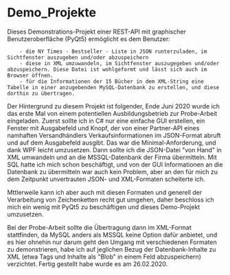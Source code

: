 # Demo_Projekte
Dieses Demonstrations-Projekt einer REST-API mit graphischer Benutzeroberfläche (PyQt5) ermöglicht es dem Benutzer: 
        
        - die NY Times - Bestseller - Liste in JSON runterzuladen, im Sichtfenster auszugeben und/oder abzuspeichern 
        - diese in XML umzuwandeln, im Sichtfenster auszugegeben und/oder abzuspeichern. Diese Datei ist wohlgeformt und lässt sich auch im Browser öffnen. 
        - für die Informationen der 15 Bücher in dem XML-String eine Tabelle in einer anzugebenden MySQL-Datenbank zu erstellen, und diese dorthin zu übertragen. 


Der Hintergrund zu diesem Projekt ist folgender, Ende Juni 2020 wurde ich das erste Mal von einem potentiellen Ausbildungsbetrieb zur Probe-Arbeit eingeladen. Zuerst 
sollte ich in C# nur eine einfache GUI erstellen, ein Fenster mit Ausgabefeld und Knopf, der von einer Partner-API eines namhaften Versandhändlers Verkaufsinformationen 
im JSON-Format abruft und auf dem Ausgabefeld ausgibt. Das war die Minimal-Anforderung, und dank WPF leicht umzusetzen. Dann sollte ich die JSON-Datei "von Hand" in XML 
umwandeln und an die MSSQL-Datenbank der Firma übermitteln. Mit SQL hatte ich mich schon beschäftigt, und von der GUI Informationen an die Datenbank zu übermitteln
war auch kein Problem, aber an den für mich zu dem Zeitpunkt unvertrauten JSON- und XML-Formaten scheiterte ich.

Mttlerweile kann ich aber auch mit diesen Formaten und generell der Verarbeitung von Zeichenketten recht gut umgehen, daher beschloss ich mich ein wenig
mit PyQt5 zu beschäftigen und dieses Demo-Projekt umzusetzen.

Bei der Probe-Arbeit sollte die Übertragung dann im XML-Format stattfinden, da MySQL anders als MSSQL keine Option dafür anbietet, und es hier ohnehin nur darum 
geht den Umgang mit verschiedenen Formaten zu demonstrieren, habe ich auf jeglichen Bezug der Datenbank-Inhalte zu XML (etwa Tags und Inhalte als "Blob" in einem 
Feld abzuspeichern) verzichtet. Fertig gestellt habe wurde es am 26.02.2020.

